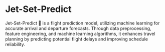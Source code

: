 # Jet-Set-Predict
Jet-Set-Predict 🛬 is a flight prediction model, utilizing machine learning for accurate arrival and departure forecasts. Through data preprocessing, feature engineering, and machine learning algorithms, it enhances travel planning by predicting potential flight delays and improving schedule reliability.
